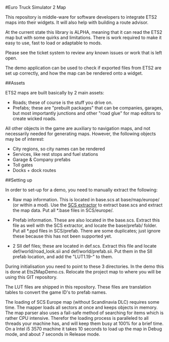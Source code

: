 #Euro Truck Simulator 2 Map

This repository is middle-ware for software developers to integrate ETS2 maps into their widgets. It will also help with building a route advisor.

At the current state this library is ALPHA, meaning that it can read the ETS2 map but with some quirks and limitations. There is work required to make it easy to use, fast to load or adaptable to mods.

Please see the ticket system to review any known issues or work that is left open.

The demo application can be used to check if exported files from ETS2 are set up correctly, and how the map can be rendered onto a widget. 

##Assets

ETS2 maps are built basically by 2 main assets:

- Roads; these of course is the stuff you drive on.
- Prefabs; these are "prebuilt packages" that can be companies, garages, but most importantly junctions and other "road glue" for map editors to create wicked roads.

All other objects in the game are auxiliary to navigation maps, and not necessarily needed for generating maps. However, the following objects may be of interest:

- City regions, so city names can be rendered
- Services, like rest stops and fuel stations
- Garage & Company prefabs
- Toll gates
- Docks + dock routes

##Setting up

In order to set-up for a demo, you need to manually extract the following:

- Raw map information. This is located in base.scs at base/map/europe/ (or within a mod). Use the [SCS extractor](http://www.eurotrucksimulator2.com/mod_tools.php) to extract base.scs and extract the map data. Put all *.base files in SCS/europe/. 

- Prefab information. These are also located in the base.scs. Extract this file as well with the SCS extractor, and locate the base/prefab/ folder. Put all *.ppd files in SCS/prefab. There are some duplicates; just ignore these because this has not been supported yet.

- 2 SII def files; these are located in def.scs. Extract this file and locate def/world/road_look.sii and def/world/prefab.sii. Put them in the SII prefab location, and add the "LUT1.19-" to them.

During initialisation you need to point to these 3 directories. In the demo this is done at Ets2MapDemo.cs. Relocate the project map to where you will be using this GIT repository.

The LUT files are shipped in this repository. These files are translation tables to convert the game ID's to prefab names.

The loading of SCS Europe map (without Scandinavia DLC) requires some time. The mapper loads all sectors at once and keeps objects in memory. The map parser also uses a fail-safe method of searching for items which is rather CPU intensive. Therefor the loading process is paralleled to all threads your machine has, and will keep them busy at 100% for a brief time. On a Intel i5 3570 machine it takes 10 seconds to load up the map in Debug mode, and about 7 seconds in Release mode.